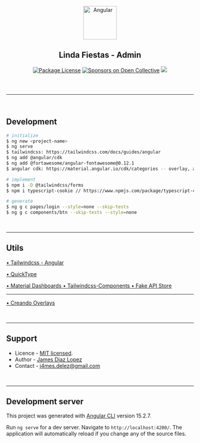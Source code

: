 <header>
  <p align="center">
    <a href="https://angular.io/docs" target="blank"><img src="https://angular.io/assets/images/logos/angular/logo-nav@2x.png" width="90" alt="Angular" /></a>
    <h2 align="center">Linda Fiestas - Admin</h2>
  </p>
  <section align="center">
  <a href="#"><img src="https://img.shields.io/npm/l/@nestjs/core.svg" alt="Package License" /></a>
  <a href="#"><img src="https://opencollective.com/nest/sponsors/badge.svg" alt="Sponsors on Open Collective" /></a>
  <a href="#"><img src="https://img.shields.io/twitter/follow/nestframework.svg?style=social&label=134%20Followers"></a>
  </section>
</header>
<hr/><br/>

<!-- %%%%%%%%%%%%%%%%%%%%%%%%%%%%%%%%%%%%%%%%%%%%%%%%%%%%%% -->

## Development

```bash
# initialize
$ ng new <project-name>
$ ng serve
$ tailwindcss: https://tailwindcss.com/docs/guides/angular
$ ng add @angular/cdk
$ ng add @fortawesome/angular-fontawesome@0.12.1
$ angular cdk: https://material.angular.io/cdk/categories -- overlay, accordion, scrolling

# implement
$ npm i -D @tailwindcss/forms
$ npm i typescript-cookie // https://www.npmjs.com/package/typescript-cookie

# generate
$ ng g c pages/login --style=none --skip-tests
$ ng g c components/btn --skip-tests --style=none

```

<br/><hr/>

## Utils

[• Tailwindcss - Angular](https://tailwindcss.com/docs/guides/angular)

[• QuickType](https://app.quicktype.io/)

[• Material Dashboards ](https://demos.creative-tim.com/material-dashboard-pro/pages/dashboards/analytics.html)
[• Tailwindcss-Components ](https://flowbite.com/)
[• Fake API Store ](https://fakeapi.platzi.com/)

---

<!-- PROJECT -->

[• Creando Overlays](https://gist.github.com/nicobytes/92f050c77c8c8e5be63e97c1ae0b9c83#dropdown-v1)

<!-- %%%%%%%%%%%%%%%%%%%%%%%%%%%%%%%%%%%%%%%% -->

<br/><hr/>

## Support

- Licence - [MIT licensed](LICENSE).
- Author - [James Diaz Lopez](https://www.linkedin.com/in/james-jalz/)
- Contact - [j4mes.delez@gmail.com](mailto:j4mes.delez@gmail.com)

<br/><hr/>

## Development server

This project was generated with [Angular CLI](https://github.com/angular/angular-cli) version 15.2.7.

Run `ng serve` for a dev server. Navigate to `http://localhost:4200/`. The application will automatically reload if you change any of the source files.

<!--
  RESOURCES:
  https://atlassian.design/resources/logo-library
  https://undraw.co/illustrations

  * detach last commit
  git reset --soft HEAD~1
 -->
